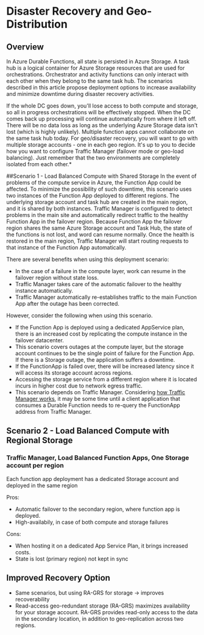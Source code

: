 # Disaster Recovery and Geo-Distribution

## Overview

In Azure Durable Functions, all state is persisted in Azure Storage. A task hub is a logical container for Azure Storage resources that are used for orchestrations. Orchestrator and activity functions can only interact with each other when they belong to the same task hub.
The scenarios described in this article propose deployment options to increase availability and minimize downtime during disaster recovery activities.

If the whole DC goes down, you'll lose access to both compute and storage, so all in progress orchestrations will be effectively stopped.
When the DC comes back up processing will continue automatically from where it left off. There will be no data loss as long as the underlying Azure Storage data isn't lost (which is highly unlikely).
Multiple function apps cannot collaborate on the same task hub today. For geo/disaster recovery, you will want to go with multiple storage accounts - one in each geo region. It's up to you to decide how you want to configure Traffic Manager (failover mode or geo-load balancing). Just remember that the two environments are completely isolated from each other.*

##Scenario 1 - Load Balanced Compute with Shared Storage
In the event of problems of the compute service in Azure, the Function App could be affected. To minimize the possibility of such downtime, this scenario uses two instances of the Function App deployed to different regions. The underlying storage account and task hub are created in the main region, and it is shared by both instances.
Traffic Manager is configured to detect problems in the main site and automatically redirect traffic to the healthy Function App in the failover region.
Because Function App the failover region shares the same Azure Storage account and Task Hub, the state of the functions is not lost, and word can resume normally. Once the health is restored in the main region, Traffic Manager will start routing requests to that instance of the Function App automatically.

There are several benefits when using this deployment scenario:
- In the case of a failure in the compute layer, work can resume in the failover region without state loss.
- Traffic Manager takes care of the automatic failover to the healthy instance automatically.
- Traffic Manager automatically re-establishes traffic to the main Function App after the outage has been corrected.

However, consider the following when using this scenario.
- If the Function App is deployed using a dedicated AppService plan, there is an increased cost by replicating the compute instance in the failover datacenter.
- This scenario covers outages at the compute layer, but the storage account continues to be the single point of failure for the Function App. If there is a Storage outage, the application suffers a downtime.
- If the FunctionApp is failed over, there will be increased latency since it will access its storage account across regions.
- Accessing the storage service from a different region where it is located incurs in higher cost due to network egress traffic.
- This scenario depends on Traffic Manager. Considering [how Traffic Manager works](https://docs.microsoft.com/en-us/azure/traffic-manager/traffic-manager-overview#how-traffic-manager-works), it may be some time until a client application that consumes a Durable Function needs to re-query the FunctionApp address from Traffic Manager. 


## Scenario 2 - Load Balanced Compute with Regional Storage
### Traffic Manager, Load Balanced Function Apps, One Storage account per region

Each function app deployment has a dedicated Storage account and deployed in the same region

Pros:
- Automatic failover to the secondary region, where function app is deployed. 
- High-availabily, in case of both compute and storage failures
 

Cons:
- When hosting it on a dedicated App Service Plan, it brings increased costs.
- State is lost (primary region) not kept in sync

## Improved Recovery Option
- Same scenarios, but using RA-GRS for storage -> improves recoverability
- Read-access geo-redundant storage (RA-GRS) maximizes availability for your storage account. RA-GRS provides read-only access to the data in the secondary location, in addition to geo-replication across two regions.
